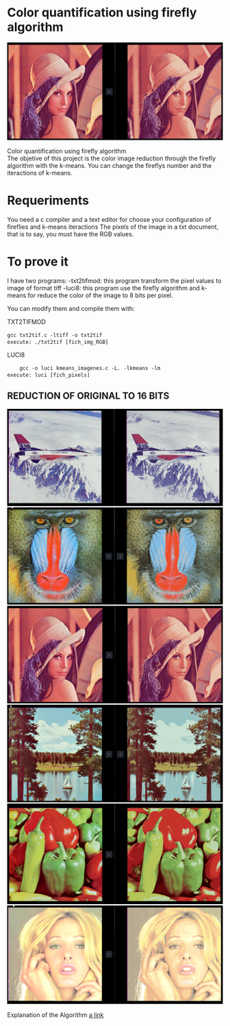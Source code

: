 # Color quantification using firefly algorithm
![alt tag](https://github.com/ivancarras/color-quantification-firefly-algorithm/blob/master/lenna_reduction.PNG)

Color quantification using firefly algorithm  
The objetive of this project is the color image reduction through the firefly algorithm with the k-means. 
You can change the fireflys number and the iteractions of k-means.

# Requeriments
You need a c compiler and a text editor for choose your configuration of fireflies and k-means iteractions
The pixels of the image in a txt document, that is to say, you must have the RGB values.

# To prove it
I have two programs:
-txt2tifmod: this program transform the pixel values to image of format tiff
-luci8: this program use the firefly algorithm and k-means for reduce the color of the image to 8 bits per pixel.

You can modify them and compile them with:

  TXT2TIFMOD
  
  	gcc txt2tif.c -ltiff -o txt2tif
	execute: ./txt2tif [fich_img_RGB] 
  LUCI8
  
    	gcc -o luci kmeans_imagenes.c -L. -lkmeans -lm
	execute: luci [fich_pixels]
## REDUCTION OF ORIGINAL TO 16 BITS
![alt tag](https://github.com/ivancarras/color-quantification-firefly-algorithm/blob/master/plane_reduction.PNG)
![alt tag](https://github.com/ivancarras/color-quantification-firefly-algorithm/blob/master/monkey_reduction.PNG)
![alt tag](https://github.com/ivancarras/color-quantification-firefly-algorithm/blob/master/lenna_reduction.PNG)
![alt tag](https://github.com/ivancarras/color-quantification-firefly-algorithm/blob/master/lake_reduction.PNG)
![alt tag](https://github.com/ivancarras/color-quantification-firefly-algorithm/blob/master/Peppers_reduction.PNG)
![alt tag](https://github.com/ivancarras/color-quantification-firefly-algorithm/blob/master/blonde_girl_reduction.PNG)

Explanation of the Algorithm
[a link](http://waset.org/publications/6965/a-hybrid-approach-for-color-image-quantization-using-k-means-and-firefly-algorithms)
